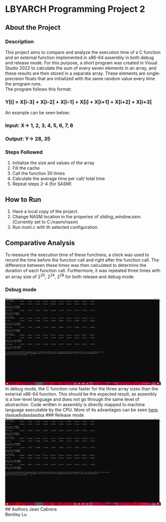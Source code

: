 # LBYARCH Programming Project 2
## About the Project
### Description
This project aims to compare and analyze the execution time of a C function and an external function implemented in x86-64 assembly in both debug and release mode. For this purpose, a short program was created in Visual Studio 2022 to calculate the sum of every seven elements in an array, and these results are then stored in a separate array. These elements are single-precision floats that are initialized with the same random value every time the program runs. <br>
The program follows this format: <br>
### Y[i] = X[i-3] + X[i-2] + X[i-1] + X[i] + X[i+1] + X[i+2] + X[i+3]

An example can be seen below:
### Input: X-> 1, 2, 3, 4, 5, 6, 7, 8
### Output: Y-> 28, 35

### Steps Followed
1. Initialize the size and values of the array
2. Fill the cache
3. Call the function 30 times
4. Calculate the average time per call/ total time
5. Repeat steps 2-4 (for SASM)
## How to Run
1. Have a local copy of the project.
2. Change NASM location in the properies of *sliding_window.asm.* (Currently set to C:/nasm/nasm)
3. Run *main.c* with th selected configuration.
## Comparative Analysis
To measure the execution time of these functions, a clock was used to record the time before the function call and right after the function call. The difference between these times was then calculated to determine the duration of each function call. Furthermore, it was repeated three times with an array size of 2<sup>20</sup>, 2<sup>24</sup>, 2<sup>28</sup> for both release and debug mode.

### Debug mode 
<img src="Results/Debug.png" alt="Results for Debug Mode"/> 
In debug mode, the C function runs faster for the three array sizes than the external x86-64 function. This should be the expected result, as assembly is a low-level language and does not go through the same level of abstraction. Code written in assembly is directly mapped to machine language executable by the CPU. More of its advantages can be seen <a href="https://www.spiceworks.com/tech/tech-general/articles/what-is-assembly-language/">here</a>. <br>
daasadsdasdasdsa
### Release mode
<img src="Results/Release.png" alt="Results for Release Mode"/> 
## Authors
Jean Cabrera <br>
Bentley Lu
